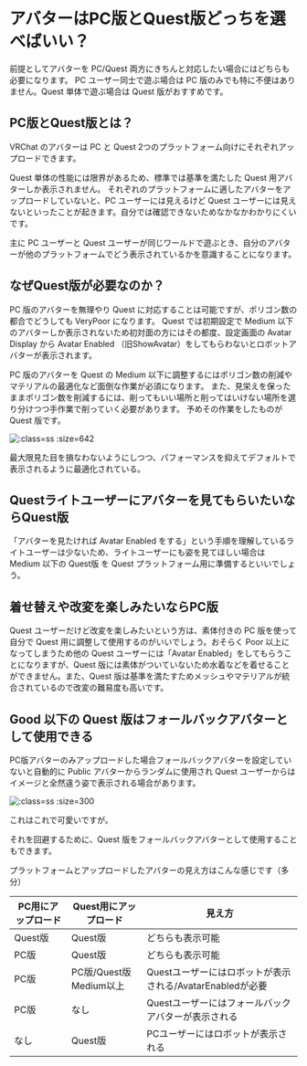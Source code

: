 # アバターはPC版とQuest版どっちを選べばいい？ <!-- {docsify-ignore-all} -->

前提としてアバターを PC/Quest 両方にきちんと対応したい場合にはどちらも必要になります。
PC ユーザー同士で遊ぶ場合は PC 版のみでも特に不便はありません。Quest 単体で遊ぶ場合は Quest 版がおすすめです。

## PC版とQuest版とは？

VRChat のアバターは PC と Quest 2つのプラットフォーム向けにそれぞれアップロードできます。

Quest 単体の性能には限界があるため、標準では基準を満たした Quest 用アバターしか表示されません。
それぞれのプラットフォームに適したアバターをアップロードしていないと、PC ユーザーには見えるけど Quest ユーザーには見えないといったことが起きます。自分では確認できないためなかなかわかりにくいです。

主に PC ユーザーと Quest ユーザーが同じワールドで遊ぶとき、自分のアバターが他のプラットフォームでどう表示されているかを意識することになります。

## なぜQuest版が必要なのか？


PC 版のアバターを無理やり Quest に対応することは可能ですが、ポリゴン数の都合でどうしても VeryPoor になります。
Quest では初期設定で Medium 以下のアバターしか表示されないため初対面の方にはその都度、設定画面の Avatar Display から Avatar Enabled （旧ShowAvatar）をしてもらわないとロボットアバターが表示されます。

PC 版のアバターを Quest の Medium 以下に調整するにはポリゴン数の削減やマテリアルの最適化など面倒な作業が必須になります。
また、見栄えを保ったままポリゴン数を削減するには、削ってもいい場所と削ってはいけない場所を選り分けつつ手作業で削っていく必要があります。
予めその作業をしたものが Quest 版です。

![](../images/guide/quest.png ':class=ss :size=642')

最大限見た目を損なわないようにしつつ、パフォーマンスを抑えてデフォルトで表示されるように最適化されている。

## Questライトユーザーにアバターを見てもらいたいならQuest版

「アバターを見たければ Avatar Enabled をする」という手順を理解しているライトユーザーは少ないため、ライトユーザーにも姿を見てほしい場合は Medium 以下の Quest版 を Quest プラットフォーム用に準備するといいでしょう。

## 着せ替えや改変を楽しみたいならPC版

Quest ユーザーだけど改変を楽しみたいという方は、素体付きの PC 版を使って自分で Quest 用に調整して使用するのがいいでしょう。おそらく Poor 以上になってしまうため他の Quest ユーザーには「Avatar Enabled」をしてもらうことになりますが、Quest 版には素体がついていないため水着などを着せることができません。また、Quest 版は基準を満たすためメッシュやマテリアルが統合されているので改変の難易度も高いです。

## Good 以下の Quest 版はフォールバックアバターとして使用できる

PC版アバターのみアップロードした場合フォールバックアバターを設定していないと自動的に Public アバターからランダムに使用され Quest ユーザーからはイメージと全然違う姿で表示される場合があります。

![](../images/guide/fallback.png ':class=ss :size=300')

これはこれで可愛いですが。

それを回避するために、Quest 版をフォールバックアバターとして使用することもできます。

プラットフォームとアップロードしたアバターの見え方はこんな感じです（多分）

|PC用にアップロード|Quest用にアップロード|見え方|
| ---- | ---- | ---- |
|Quest版|Quest版|どちらも表示可能|
|PC版|Quest版|どちらも表示可能|
|PC版|PC版/Quest版Medium以上|Questユーザーにはロボットが表示される/AvatarEnabledが必要|
|PC版|なし|Questユーザーにはフォールバックアバターが表示される|
|なし|Quest版|PCユーザーにはロボットが表示される|